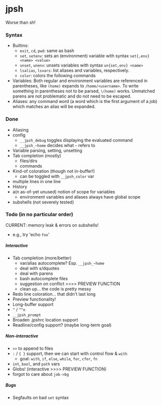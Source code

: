 # jpsh
Worse than sh!

### Syntax
 - Builtins:
    - `exit`, `cd`, `pwd`: same as bash
    - `set`, `setenv`: sets an (environment) variable with syntax `set{,env} <name> <value>`
    - `unset`, `unenv`: unsets variables with syntax `un{set,env} <name>`
    - `lsalias`, `lsvars`: list aliases and variables, respectively.
    - `color`: colors the following commands
 - Variables: Both regular and environment variables are referenced in parentheses, like `(home)` expands to `/home/<username>`. To write something in parentheses not to be parsed, `\(home)` works. Unmatched parens are not problematic and do not need to be escaped.
 - Aliases: any command word (a word which is the first argument of a job) which matches an alias will be expanded.

### Done
 - Aliasing
 - config
    - `__jpsh_debug` toggles displaying the evaluated command
    - `__jpsh_~home` decides what `~` refers to
 - Variable parsing, setting, unsetting
 - Tab completion (mostly)
    - files/dirs
    - commands
 - Kind-of coloration (though not in-buffer!)
    - can be toggled with `__jpsh_color` var
 - multiple lines in one line
 - History
 - a(n as-of-yet unused) notion of scope for variables
    - environment variables and aliases always have global scope
 - subshells (not severely tested)

### Todo (in no particular order)
CURRENT: memory leak & errors on subshells!
 - e.g., try 'echo `foo`'

##### Interactive
 - Tab completion (more/better)
    - var/alias autocomplete? Esp. `__jpsh_~home`
    - deal with s/dquotes
    - deal with parens
    - bash autocomplete files
    - suggestion on conflict >>>> PREVIEW FUNCTION
    - clean up... the code is pretty messy
 - Redo line coloration... that didn't last long
 - Preview functionality!
 - Long-buffer support
 - `^` / `^^n`
 - `__jpsh_prompt`
 - Broaden .jpshrc location support
 - Readline/config support? (maybe long-term goal)

##### Non-interactive
 - `>>` to append to files
 - `:` / `{ }` support, then we can start with control flow \& `with`
    - goal: `with`, `if`, `else`, `while`, `for`, `cfor`, `fn`
 - `int`, `bool`, and `path` vars
 - Globs! (interactive >>>> PREVIEW FUNCTION)
 - forgot to care about `job->bg`

##### Bugs
 - Segfaults on bad `set` syntax
